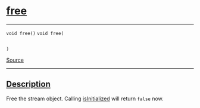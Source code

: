 
<h1 id="free">
 <a href="#/api/stream/free" class="anchor">
   <span>free</span>
  </a>
</h1>

<div class="signature">

<hr>

  <div class="definition-container">
    <div class="definition">
      <code class="desktop-only"><span class="token keyword">void</span> free()</code>
      <code class="mobile-only"><span class="token keyword">void</span> free(
    
)</code>
      <div class="flex-spacing"></div>
      <a href="https://github.com/libocca/occa/blob/6d155d0c/include/occa/core/stream.hpp#L138" target="_blank">Source</a>
    </div>
    
  </div>

  <hr>
</div>


<h2 id="description">
 <a href="#/api/stream/free?id=description" class="anchor">
   <span>Description</span>
  </a>
</h2>

Free the stream object.
Calling [isInitialized](/api/stream/isInitialized) will return `false` now.
